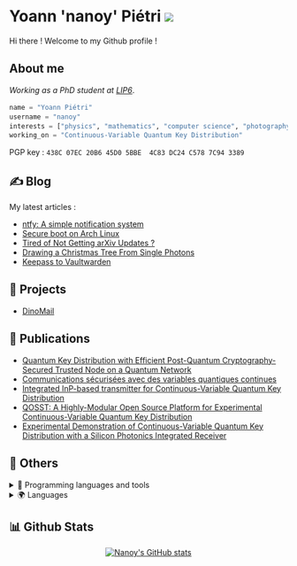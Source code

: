 # Yoann 'nanoy' Piétri <img src="https://media.giphy.com/media/hvRJCLFzcasrR4ia7z/giphy.gif" width="25px">

Hi there ! Welcome to my Github profile !

## About me

_Working as a PhD student at [LIP6](https://www.lip6.fr/actualite/personnes-fiche.php?ident=D2500)_.

```python
name = "Yoann Piétri"
username = "nanoy"
interests = ["physics", "mathematics", "computer science", "photography", "beer"]
working_on = "Continuous-Variable Quantum Key Distribution"
```

PGP key : `438C 07EC 20B6 45D0 5BBE  4C83 DC24 C578 7C94 3389`

## ✍️ Blog

My latest articles : 

<!-- BLOG-POST-LIST:START -->
- [ntfy: A simple notification system](https://nanoy.fr/post/ntfy/)
- [Secure boot on Arch Linux](https://nanoy.fr/post/secure-boot-arch-linux/)
- [Tired of Not Getting arXiv Updates ?](https://nanoy.fr/post/tired-of-not-getting-arxiv-updates/)
- [Drawing a Christmas Tree From Single Photons](https://nanoy.fr/post/drawing-a-christmas-tree-from-single-photons/)
- [Keepass to Vaultwarden](https://nanoy.fr/post/keepass-to-vaultwarden/)
<!-- BLOG-POST-LIST:END -->

## 🚧 Projects

<!-- PROJECTS-LIST:START -->
- [DinoMail](https://nanoy.fr/project/dinomail/)
<!-- PROJECTS-LIST:END -->

## 📜 Publications

<!-- PUBLICATIONS-LIST:START -->
- [Quantum Key Distribution with Efficient Post-Quantum Cryptography-Secured Trusted Node on a Quantum Network](https://nanoy.fr/publication/qci/)
- [Communications sécurisées avec des variables quantiques continues](https://nanoy.fr/publication/photoniques/)
- [Integrated InP-based transmitter for Continuous-Variable Quantum Key Distribution](https://nanoy.fr/publication/chip-cvqkd-icfo/)
- [QOSST: A Highly-Modular Open Source Platform for Experimental Continuous-Variable Quantum Key Distribution](https://nanoy.fr/publication/qosst/)
- [Experimental Demonstration of Continuous-Variable Quantum Key Distribution with a Silicon Photonics Integrated Receiver](https://nanoy.fr/publication/chip-cvqkd/)
<!-- PUBLICATIONS-LIST:END -->

## 💼 Others

<details>

<summary> 🧰 Programming languages and tools</summary>
<img src="https://raw.githubusercontent.com/devicons/devicon/master/icons/linux/linux-original.svg" alt="linux" width="25" height="25">
<img src="https://raw.githubusercontent.com/devicons/devicon/master/icons/python/python-original.svg" alt="python" width="25" height="25"> 
<img src="https://raw.githubusercontent.com/devicons/devicon/master/icons/cplusplus/cplusplus-original.svg" alt="c++" width="25" height="25">
<img src="https://raw.githubusercontent.com/devicons/devicon/master/icons/git/git-original.svg" alt="git" width="25" height="25">
<img src="https://upload.wikimedia.org/wikipedia/commons/9/92/LaTeX_logo.svg" alt="latex" width="25" height="25">
<img src="https://raw.githubusercontent.com/devicons/devicon/master/icons/julia/julia-original.svg" alt="julia" width="25" height="25">
<img src="https://raw.githubusercontent.com/devicons/devicon/master/icons/html5/html5-original.svg" alt="html5" width="25" height="25">
<img src="https://raw.githubusercontent.com/devicons/devicon/master/icons/css3/css3-original.svg" alt="css" width="25" height="25">
<img src="https://raw.githubusercontent.com/devicons/devicon/master/icons/php/php-original.svg" alt="php" width="25" height="25">
<img src="https://raw.githubusercontent.com/devicons/devicon/master/icons/javascript/javascript-original.svg" alt="js" width="25" height="25">
<img src="https://raw.githubusercontent.com/devicons/devicon/master/icons/django/django-original.svg" alt="django" width="25" height="25">
<img src="https://raw.githubusercontent.com/devicons/devicon/master/icons/bootstrap/bootstrap-original.svg" alt="bootstrap" width="25" height="25">
<img src="https://raw.githubusercontent.com/devicons/devicon/master/icons/apache/apache-original.svg" alt="apache" width="25" height="25">
<img src="https://raw.githubusercontent.com/devicons/devicon/master/icons/mysql/mysql-original.svg" alt="mysql" width="25" height="25">
<img src="https://raw.githubusercontent.com/devicons/devicon/master/icons/postgresql/postgresql-original.svg" alt="postgresql" width="25" height="25">
<img src="https://raw.githubusercontent.com/devicons/devicon/master/icons/docker/docker-original.svg" alt="docker" width="25" height="25" />
<img src="https://raw.githubusercontent.com/devicons/devicon/master/icons/android/android-original.svg" alt="android" width="25" height="25">
<img src="https://raw.githubusercontent.com/devicons/devicon/master/icons/jupyter/jupyter-original.svg" alt="jupyter" width="25" height="25">
<img src="https://raw.githubusercontent.com/devicons/devicon/master/icons/vscode/vscode-original.svg" alt="vscode" width="25" height="25">
</details>

<details>

<summary> 🌍 Languages</summary>

🇫🇷 🇺🇸/🇬🇧 🇩🇪 🇮🇹

</details>

## 📊 Github Stats
<center>

[![Nanoy's GitHub stats](https://github-readme-stats.vercel.app/api?username=nanoy42&show_icons=true&theme=dracula)](https://github.com/anuraghazra/github-readme-stats)

</center>